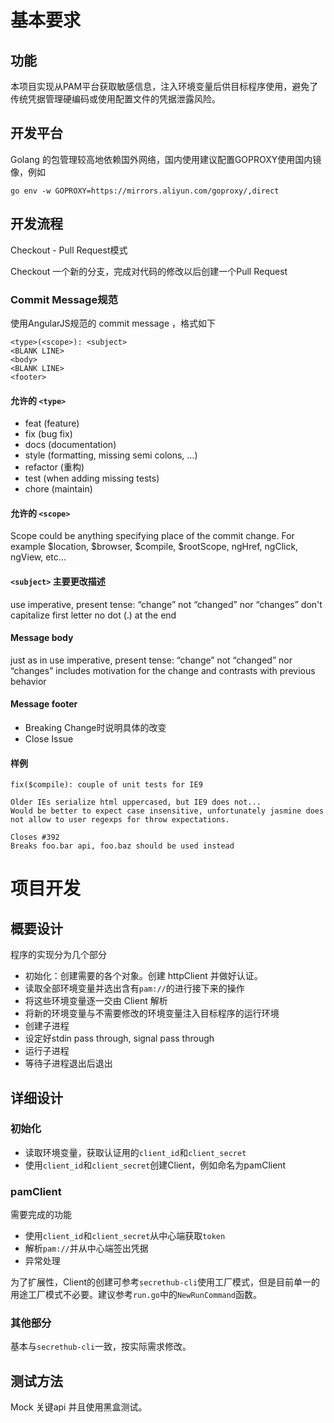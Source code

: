 # 基本要求

## 功能

本项目实现从PAM平台获取敏感信息，注入环境变量后供目标程序使用，避免了传统凭据管理硬编码或使用配置文件的凭据泄露风险。

## 开发平台

Golang 的包管理较高地依赖国外网络，国内使用建议配置GOPROXY使用国内镜像，例如

```
go env -w GOPROXY=https://mirrors.aliyun.com/goproxy/,direct
```

## 开发流程

Checkout - Pull Request模式

Checkout 一个新的分支，完成对代码的修改以后创建一个Pull Request

### Commit Message规范
使用AngularJS规范的 commit message
，格式如下
```
<type>(<scope>): <subject>
<BLANK LINE>
<body>
<BLANK LINE>
<footer>
```
#### 允许的 `<type>`

- feat (feature)
- fix (bug fix)
- docs (documentation)
- style (formatting, missing semi colons, …)
- refactor (重构)
- test (when adding missing tests)
- chore (maintain)

#### 允许的 `<scope>`

Scope could be anything specifying place of the commit change. For example $location, $browser, $compile, $rootScope, ngHref, ngClick, ngView, etc...

#### `<subject>` 主要更改描述

use imperative, present tense: “change” not “changed” nor “changes”
don't capitalize first letter
no dot (.) at the end

#### Message body

just as in use imperative, present tense: “change” not “changed” nor “changes”
includes motivation for the change and contrasts with previous behavior

#### Message footer
- Breaking Change时说明具体的改变
- Close Issue
  
#### 样例

```
fix($compile): couple of unit tests for IE9

Older IEs serialize html uppercased, but IE9 does not...
Would be better to expect case insensitive, unfortunately jasmine does
not allow to user regexps for throw expectations.

Closes #392
Breaks foo.bar api, foo.baz should be used instead
```



# 项目开发

## 概要设计
程序的实现分为几个部分
- 初始化：创建需要的各个对象。创建 httpClient 并做好认证。
- 读取全部环境变量并选出含有`pam://`的进行接下来的操作
- 将这些环境变量逐一交由 Client 解析
- 将新的环境变量与不需要修改的环境变量注入目标程序的运行环境
- 创建子进程
- 设定好stdin pass through, signal pass through
- 运行子进程
- 等待子进程退出后退出

## 详细设计
### 初始化
- 读取环境变量，获取认证用的`client_id`和`client_secret`
- 使用`client_id`和`client_secret`创建Client，例如命名为pamClient

### pamClient
需要完成的功能
- 使用`client_id`和`client_secret`从中心端获取`token`
- 解析`pam://`并从中心端签出凭据
- 异常处理
  
为了扩展性，Client的创建可参考`secrethub-cli`使用工厂模式，但是目前单一的用途工厂模式不必要。建议参考`run.go`中的`NewRunCommand`函数。

### 其他部分
基本与`secrethub-cli`一致，按实际需求修改。

## 测试方法

Mock 关键api 并且使用黑盒测试。